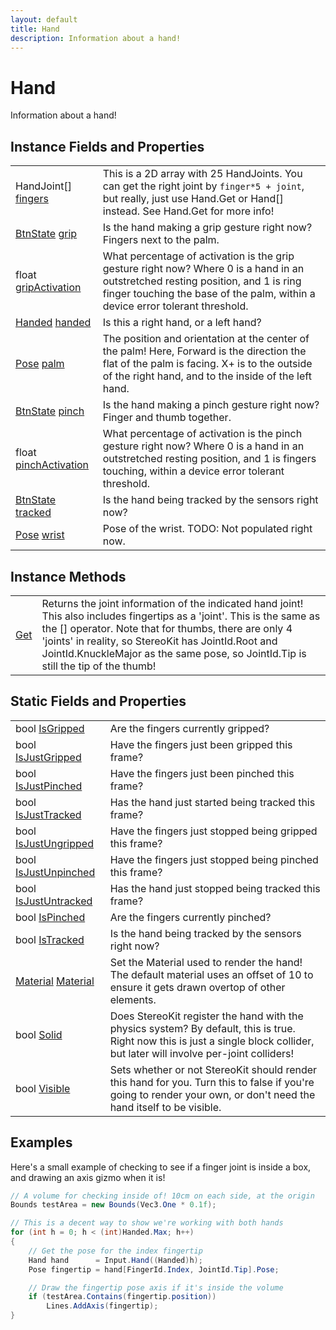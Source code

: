```yaml
---
layout: default
title: Hand
description: Information about a hand!
---
```

# Hand

Information about a hand!


## Instance Fields and Properties

|  |  |
|--|--|
|HandJoint[] [fingers]({{site.url}}/Pages/Reference/Hand/fingers.html)|This is a 2D array with 25 HandJoints. You can get the right joint by `finger*5 + joint`, but really, just use Hand.Get or Hand[] instead. See Hand.Get for more info!|
|[BtnState]({{site.url}}/Pages/Reference/BtnState.html) [grip]({{site.url}}/Pages/Reference/Hand/grip.html)|Is the hand making a grip gesture right now? Fingers next to the palm.|
|float [gripActivation]({{site.url}}/Pages/Reference/Hand/gripActivation.html)|What percentage of activation is the grip gesture right now? Where 0 is a hand in an outstretched resting position, and 1 is ring finger touching the base of the palm, within a device error tolerant threshold.|
|[Handed]({{site.url}}/Pages/Reference/Handed.html) [handed]({{site.url}}/Pages/Reference/Hand/handed.html)|Is this a right hand, or a left hand?|
|[Pose]({{site.url}}/Pages/Reference/Pose.html) [palm]({{site.url}}/Pages/Reference/Hand/palm.html)|The position and orientation at the center of the palm! Here, Forward is the direction the flat of the palm is facing. X+ is to the outside of the right hand, and to the inside of the left hand.|
|[BtnState]({{site.url}}/Pages/Reference/BtnState.html) [pinch]({{site.url}}/Pages/Reference/Hand/pinch.html)|Is the hand making a pinch gesture right now? Finger and thumb together.|
|float [pinchActivation]({{site.url}}/Pages/Reference/Hand/pinchActivation.html)|What percentage of activation is the pinch gesture right now? Where 0 is a hand in an outstretched resting position, and 1 is fingers touching, within a device error tolerant threshold.|
|[BtnState]({{site.url}}/Pages/Reference/BtnState.html) [tracked]({{site.url}}/Pages/Reference/Hand/tracked.html)|Is the hand being tracked by the sensors right now?|
|[Pose]({{site.url}}/Pages/Reference/Pose.html) [wrist]({{site.url}}/Pages/Reference/Hand/wrist.html)|Pose of the wrist. TODO: Not populated right now.|


## Instance Methods

|  |  |
|--|--|
|[Get]({{site.url}}/Pages/Reference/Hand/Get.html)|Returns the joint information of the indicated hand joint! This also includes fingertips as a 'joint'. This is the same as the [] operator. Note that for thumbs, there are only 4 'joints' in reality, so StereoKit has JointId.Root and JointId.KnuckleMajor as the same pose, so JointId.Tip is still the tip of the thumb!|


## Static Fields and Properties

|  |  |
|--|--|
|bool [IsGripped]({{site.url}}/Pages/Reference/Hand/IsGripped.html)|Are the fingers currently gripped?|
|bool [IsJustGripped]({{site.url}}/Pages/Reference/Hand/IsJustGripped.html)|Have the fingers just been gripped this frame?|
|bool [IsJustPinched]({{site.url}}/Pages/Reference/Hand/IsJustPinched.html)|Have the fingers just been pinched this frame?|
|bool [IsJustTracked]({{site.url}}/Pages/Reference/Hand/IsJustTracked.html)|Has the hand just started being tracked this frame?|
|bool [IsJustUngripped]({{site.url}}/Pages/Reference/Hand/IsJustUngripped.html)|Have the fingers just stopped being gripped this frame?|
|bool [IsJustUnpinched]({{site.url}}/Pages/Reference/Hand/IsJustUnpinched.html)|Have the fingers just stopped being pinched this frame?|
|bool [IsJustUntracked]({{site.url}}/Pages/Reference/Hand/IsJustUntracked.html)|Has the hand just stopped being tracked this frame?|
|bool [IsPinched]({{site.url}}/Pages/Reference/Hand/IsPinched.html)|Are the fingers currently pinched?|
|bool [IsTracked]({{site.url}}/Pages/Reference/Hand/IsTracked.html)|Is the hand being tracked by the sensors right now?|
|[Material]({{site.url}}/Pages/Reference/Material.html) [Material]({{site.url}}/Pages/Reference/Hand/Material.html)|Set the Material used to render the hand! The default material uses an offset of 10 to ensure it gets drawn overtop of other elements.|
|bool [Solid]({{site.url}}/Pages/Reference/Hand/Solid.html)|Does StereoKit register the hand with the physics system? By default, this is true. Right now this is just a single block collider, but later will involve per-joint colliders!|
|bool [Visible]({{site.url}}/Pages/Reference/Hand/Visible.html)|Sets whether or not StereoKit should render this hand for you. Turn this to false if you're going to render your own, or don't need the hand itself to be visible.|



## Examples

Here's a small example of checking to see if a finger joint is inside
a box, and drawing an axis gizmo when it is!
```csharp
// A volume for checking inside of! 10cm on each side, at the origin
Bounds testArea = new Bounds(Vec3.One * 0.1f);

// This is a decent way to show we're working with both hands
for (int h = 0; h < (int)Handed.Max; h++)
{
	// Get the pose for the index fingertip
	Hand hand      = Input.Hand((Handed)h);
	Pose fingertip = hand[FingerId.Index, JointId.Tip].Pose;

	// Draw the fingertip pose axis if it's inside the volume
	if (testArea.Contains(fingertip.position))
		Lines.AddAxis(fingertip);
}
```

